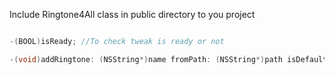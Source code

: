 Include Ringtone4All class in public directory to you project

```objective-c

-(BOOL)isReady; //To check tweak is ready or not

-(void)addRingtone: (NSString*)name fromPath: (NSString*)path isDefault:(BOOL)setDefault; //To add ringtone with name, path to m4r file

```
